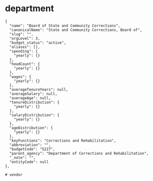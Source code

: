 # department
    {
      "name": "Board of State and Community Corrections",
      "canonicalName": "State and Community Corrections, Board of",
      "slug": "",
      "orgLevel": 3,
      "budget_status": "active",
      "aliases": [],
      "spending": {
        "yearly": {}
      },
      "headCount": {
        "yearly": {}
      },
      "wages": {
        "yearly": {}
      },
      "averageTenureYears": null,
      "averageSalary": null,
      "averageAge": null,
      "tenureDistribution": {
        "yearly": {}
      },
      "salaryDistribution": {
        "yearly": {}
      },
      "ageDistribution": {
        "yearly": {}
      },
      "keyFunctions": "Corrections and Rehabilitation",
      "abbreviation": "",
      "budgetCode": "5227",
      "parent_agency": "Department of Corrections and Rehabilitation",
      "_note": "",
      "entityCode": null
    },

    # vendor
